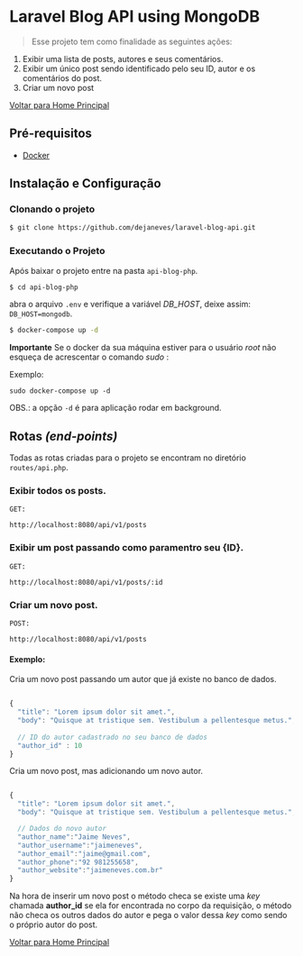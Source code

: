 # Laravel Blog API using MongoDB 

> Esse projeto tem como finalidade as seguintes ações:

1. Exibir uma lista de posts, autores e seus comentários.
2. Exibir um único post sendo identificado pelo seu ID, autor e os comentários do post.
3. Criar um novo post

[Voltar para Home Principal](readme.md)

## Pré-requisitos
* [Docker](https://docs.docker.com/)

## Instalação e Configuração

### Clonando o projeto

```bash
$ git clone https://github.com/dejaneves/laravel-blog-api.git
```

### Executando o Projeto

Após baixar o projeto entre na pasta `api-blog-php`.

```bash
$ cd api-blog-php
```
abra o arquivo `.env` e verifique a variável *DB_HOST*, deixe assim: `DB_HOST=mongodb`. 


```bash
$ docker-compose up -d
```

**Importante**
Se o docker da sua máquina estiver para o usuário *root* não esqueça de acrescentar o comando *sudo* : 

Exemplo:

`sudo docker-compose up -d`

OBS.: a opção `-d` é para aplicação rodar em background.

## Rotas *(end-points)*

Todas as rotas criadas para o projeto se encontram no diretório `routes/api.php`.

### Exibir todos os posts.

```http
GET:

http://localhost:8080/api/v1/posts
```

### Exibir um post passando como paramentro seu {ID}.
```http
GET:

http://localhost:8080/api/v1/posts/:id
```

### Criar um novo post.

```http
POST:

http://localhost:8080/api/v1/posts
```

#### Exemplo:

Cria um novo post passando um autor que já existe no banco de dados.

```javascript

{
  "title": "Lorem ipsum dolor sit amet.",
  "body": "Quisque at tristique sem. Vestibulum a pellentesque metus.",
  
  // ID do autor cadastrado no seu banco de dados
  "author_id" : 10
}
```

Cria um novo post, mas adicionando um novo autor.

```javascript

{
  "title": "Lorem ipsum dolor sit amet.",
  "body": "Quisque at tristique sem. Vestibulum a pellentesque metus.",

  // Dados do novo autor
  "author_name":"Jaime Neves",
  "author_username":"jaimeneves",
  "author_email":"jaime@gmail.com",
  "author_phone":"92 981255658",
  "author_website":"jaimeneves.com.br"
}
```

Na hora de inserir um novo post o método checa se existe uma *key* chamada **author_id** se ela for encontrada no corpo da requisição, o método não checa os outros dados do autor e pega o valor dessa *key* como sendo o próprio autor do post.

[Voltar para Home Principal](readme.md)
